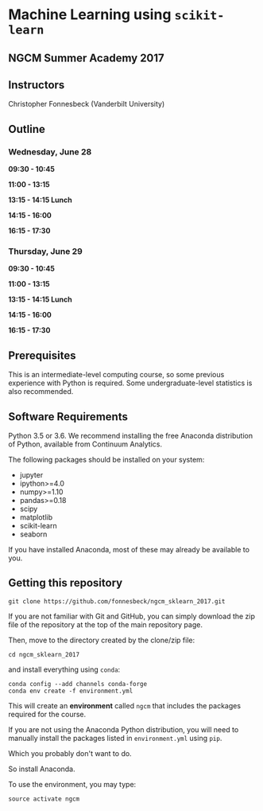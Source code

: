 # Machine Learning using `scikit-learn`

## NGCM Summer Academy 2017



## Instructors

Christopher Fonnesbeck (Vanderbilt University) 

## Outline

### Wednesday, June 28

**09:30 - 10:45**


**11:00 - 13:15**


**13:15 - 14:15 Lunch**

**14:15 - 16:00**


**16:15 - 17:30**

### Thursday, June 29

**09:30 - 10:45**


**11:00 - 13:15**


**13:15 - 14:15 Lunch**

**14:15 - 16:00**


**16:15 - 17:30**




## Prerequisites

This is an intermediate-level computing course, so some previous experience with Python is required. Some undergraduate-level statistics is also recommended.

## Software Requirements

Python 3.5 or 3.6. We recommend installing the free Anaconda distribution of Python, available from Continuum Analytics.

The following packages should be installed on your system:

- jupyter
- ipython>=4.0
- numpy>=1.10
- pandas>=0.18
- scipy
- matplotlib
- scikit-learn
- seaborn

If you have installed Anaconda, most of these may already be available to you.

## Getting this repository

    git clone https://github.com/fonnesbeck/ngcm_sklearn_2017.git

If you are not familiar with Git and GitHub, you can simply download the zip file of the repository at the top of the main repository page.

Then, move to the directory created by the clone/zip file:

    cd ngcm_sklearn_2017

and install everything using `conda`:

    conda config --add channels conda-forge
    conda env create -f environment.yml
    
This will create an **environment** called `ngcm` that includes the packages required for the course.    
    
If you are not using the Anaconda Python distribution, you will need to manually install the packages listed in `environment.yml` using `pip`.

Which you probably don't want to do.

So install Anaconda.

To use the environment, you may type:

    source activate ngcm
